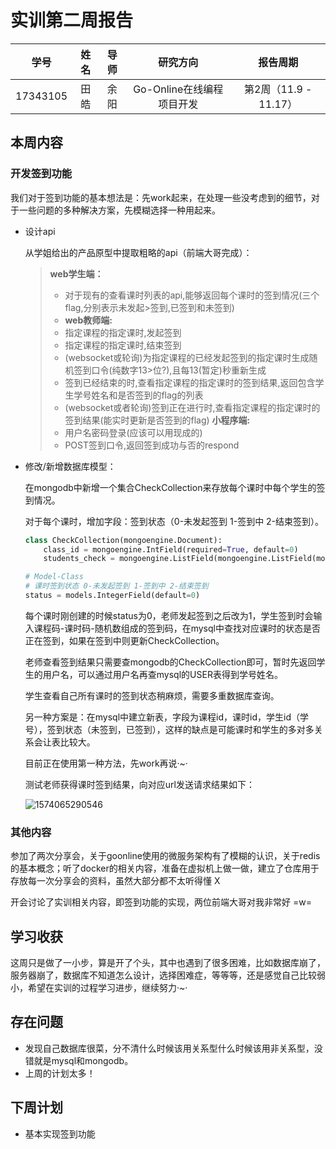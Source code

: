 # 实训第二周报告

|   学号   | 姓名 | 导师 |         研究方向          |       报告周期        |
| :------: | :--: | :--: | :-----------------------: | :-------------------: |
| 17343105 | 田皓 | 余阳 | Go-Online在线编程项目开发 | 第2周（11.9 - 11.17） |



## 本周内容

### 开发签到功能

我们对于签到功能的基本想法是：先work起来，在处理一些没考虑到的细节，对于一些问题的多种解决方案，先模糊选择一种用起来。

- 设计api

  从学姐给出的产品原型中提取粗略的api（前端大哥完成）：

    > __web学生端：__
    >
    > - 对于现有的查看课时列表的api,能够返回每个课时的签到情况(三个flag,分别表示未发起>签到,已签到和未签到)
    > - __web教师端:__
    > - 指定课程的指定课时,发起签到
    > - 指定课程的指定课时,结束签到
    > - (websocket或轮询)为指定课程的已经发起签到的指定课时生成随机签到口令(纯数字13>位?),且每13(暂定)秒重新生成
    > - 签到已经结束的时,查看指定课程的指定课时的签到结果,返回包含学生学号姓名和是否签到的flag的列表
    > - (websocket或者轮询)签到正在进行时,查看指定课程的指定课时的签到结果(能实时更新是否签到的flag)
    > __小程序端:__
    > - 用户名密码登录(应该可以用现成的)
    > - POST签到口令,返回签到成功与否的respond
  
  
  
- 修改/新增数据库模型：

    在mongodb中新增一个集合CheckCollection来存放每个课时中每个学生的签到情况。
    
    对于每个课时，增加字段：签到状态（0-未发起签到 1-签到中 2-结束签到）。
    
    ~~~python
    class CheckCollection(mongoengine.Document):
        class_id = mongoengine.IntField(required=True, default=0)
        students_check = mongoengine.ListField(mongoengine.ListField(mongoengine.StringField()))
    ~~~
    
    ~~~python
    # Model-Class 
    # 课时签到状态 0-未发起签到 1-签到中 2-结束签到
    status = models.IntegerField(default=0)
    ~~~
    
    每个课时刚创建的时候status为0，老师发起签到之后改为1，学生签到时会输入课程码-课时码-随机数组成的签到码，在mysql中查找对应课时的状态是否正在签到，如果在签到中则更新CheckCollection。
    
    老师查看签到结果只需要查mongodb的CheckCollection即可，暂时先返回学生的用户名，可以通过用户名再查mysql的USER表得到学号姓名。
    
    学生查看自己所有课时的签到状态稍麻烦，需要多重数据库查询。
    
    另一种方案是：在mysql中建立新表，字段为课程id，课时id，学生id（学号），签到状态（未签到，已签到），这样的缺点是可能课时和学生的多对多关系会让表比较大。
    
    目前正在使用第一种方法，先work再说·~·
    
    测试老师获得课时签到结果，向对应url发送请求结果如下：
    
    ![1574065290546](./1574065290546.png)

### 其他内容

参加了两次分享会，关于goonline使用的微服务架构有了模糊的认识，关于redis的基本概念；听了docker的相关内容，准备在虚拟机上做一做，建立了仓库用于存放每一次分享会的资料，虽然大部分都不太听得懂 X

开会讨论了实训相关内容，即签到功能的实现，两位前端大哥对我非常好 =w=

## 学习收获

这周只是做了一小步，算是开了个头，其中也遇到了很多困难，比如数据库崩了，服务器崩了，数据库不知道怎么设计，选择困难症，等等等，还是感觉自己比较弱小，希望在实训的过程学习进步，继续努力·~·

## 存在问题

- 发现自己数据库很菜，分不清什么时候该用关系型什么时候该用非关系型，没错就是mysql和mongodb。
- 上周的计划太多！

## 下周计划

- 基本实现签到功能